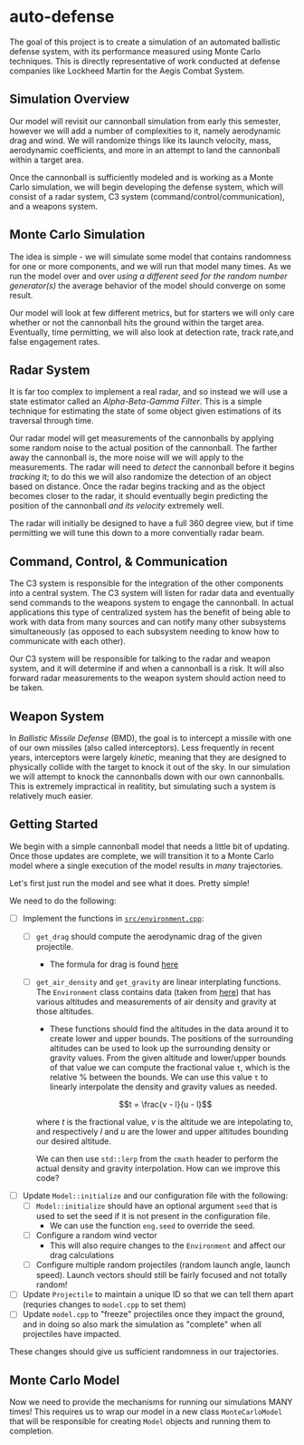 # auto-defense

The goal of this project is to create a simulation of an automated ballistic defense system, with its performance measured using Monte Carlo techniques. This is directly representative of work conducted at defense companies like Lockheed Martin for the Aegis Combat System.

## Simulation Overview

Our model will revisit our cannonball simulation from early this semester, however we will add a number of complexities to it, namely aerodynamic drag and wind. We will randomize things like its launch velocity, mass, aerodynamic coefficients, and more in an attempt to land the cannonball within a target area.

Once the cannonball is sufficiently modeled and is working as a Monte Carlo simulation, we will begin developing the defense system, which will consist of a radar system, C3 system (command/control/communication), and a weapons system.

## Monte Carlo Simulation

The idea is simple - we will simulate some model that contains randomness for one or more components, and we will run that model many times. As we run the model over and over *using a different seed for the random number generator(s)* the average behavior of the model should converge on some result.

Our model will look at few different metrics, but for starters we will only care whether or not the cannonball hits the ground within the target area. Eventually, time permitting, we will also look at detection rate, track rate,and false engagement rates.

## Radar System

It is far too complex to implement a real radar, and so instead we will use a state estimator called an *Alpha-Beta-Gamma Filter*. This is a simple technique for estimating the state of some object given estimations of its traversal through time.

Our radar model will get measurements of the cannonballs by applying some random noise to the actual position of the cannonball. The farther away the cannonball is, the more noise will we will apply to the measurements. The radar will need to *detect* the cannonball before it begins *tracking* it; to do this we will also randomize the detection of an object based on distance. Once the radar begins tracking and as the object becomes closer to the radar, it should eventually begin predicting the position of the cannonball *and its velocity* extremely well.

The radar will initially be designed to have a full 360 degree view, but if time permitting we will tune this down to a more conventially radar beam.

## Command, Control, & Communication

The C3 system is responsible for the integration of the other components into a central system. The C3 system will listen for radar data and eventually send commands to the weapons system to engage the cannonball. In actual applications this type of centralized system has the benefit of being able to work with data from many sources and can notify many other subsystems simultaneously (as opposed to each subsystem needing to know how to communicate with each other).

Our C3 system will be responsible for talking to the radar and weapon system, and it will determine if and when a cannonball is a risk. It will also forward radar measurements to the weapon system should action need to be taken.

## Weapon System

In *Ballistic Missile Defense* (BMD), the goal is to intercept a missile with one of our own missiles (also called interceptors). Less frequently in recent years, interceptors were largely *kinetic*, meaning that they are designed to physically collide with the target to knock it out of the sky. In our simulation we will attempt to knock the cannonballs down with our own cannonballs. This is extremely impractical in realitity, but simulating such a system is relatively much easier.

## Getting Started

We begin with a simple cannonball model that needs a little bit of updating. Once those updates are complete, we will transition it to a Monte Carlo model where a single execution of the model results in *many* trajectories.

Let's first just run the model and see what it does. Pretty simple!

We need to do the following:

- [ ] Implement the functions in [`src/environment.cpp`](src/environment.cpp):
    - [ ] `get_drag` should compute the aerodynamic drag of the given projectile.
        - The formula for drag is found [here](https://en.wikipedia.org/wiki/Drag_equation)
    - [ ] `get_air_density` and `get_gravity` are linear interplating functions. The `Environment` class contains data (taken from [here](https://www.engineeringtoolbox.com/standard-atmosphere-d_604.html)) that has various altitudes and measurements of air density and gravity at those altitudes.
        - These functions should find the altitudes in the data around it to create lower and upper bounds. The positions of the surrounding altitudes can be used to look up the surrounding density or gravity values. From the given altitude and lower/upper bounds of that value we can compute the fractional value `t`, which is the relative % between the bounds. We can use this value `t` to linearly interpolate the density and gravity values as needed.

        $$t = \frac{v - l}{u - l}$$

        where $t$ is the fractional value, $v$ is the altitude we are intepolating to, and respectively $l$ and $u$ are the lower and upper altitudes bounding our desired altitude.

        We can then use `std::lerp` from the `cmath` header to perform the actual density and gravity interpolation. How can we improve this code?
- [ ] Update `Model::initialize` and our configuration file with the following:
    - [ ] `Model::initialize` should have an optional argument `seed` that is used to set the seed if it is not present in the configuration file.
        - We can use the function `eng.seed` to override the seed. 
    - [ ] Configure a random wind vector
        - This will also require changes to the `Environment` and affect our drag calculations  
    - [ ] Configure multiple random projectiles (random launch angle, launch speed). Launch vectors should still be fairly focused and not totally random!
- [ ] Update `Projectile` to maintain a unique ID so that we can tell them apart (requries changes to `model.cpp` to set them)
- [ ] Update `model.cpp` to "freeze" projectiles once they impact the ground, and in doing so also mark the simulation as "complete" when all projectiles have impacted.

These changes should give us sufficient randomness in our trajectories.

## Monte Carlo Model

Now we need to provide the mechanisms for running our simulations MANY times! This requires us to wrap our model in a new class `MonteCarloModel` that will be responsible for creating `Model` objects and running them to completion.
